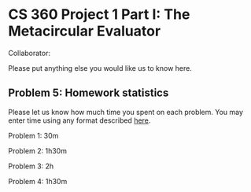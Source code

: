 # CS 360 Project 1 Part I: The Metacircular Evaluator

Collaborator:

Please put anything else you would like us to know here.

## Problem 5: Homework statistics

Please let us know how much time you spent on each problem. You may enter time using any format described [here](https://github.com/wroberts/pytimeparse).

Problem 1: 30m

Problem 2: 1h30m

Problem 3: 2h

Problem 4: 1h30m
